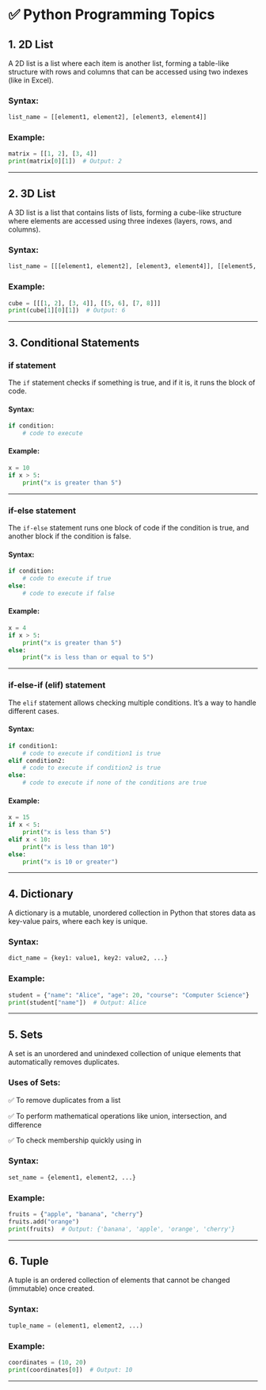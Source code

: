 # ✅ Python Programming Topics

## 1. 2D List

A 2D list is a list where each item is another list, forming a table-like structure with rows and columns that can be accessed using two indexes (like in Excel).

### Syntax:
```python
list_name = [[element1, element2], [element3, element4]]
```

### Example:
```python
matrix = [[1, 2], [3, 4]]
print(matrix[0][1])  # Output: 2
```

---

## 2. 3D List

A 3D list is a list that contains lists of lists, forming a cube-like structure where elements are accessed using three indexes (layers, rows, and columns).

### Syntax:
```python
list_name = [[[element1, element2], [element3, element4]], [[element5, element6], [element7, element8]]]
```

### Example:
```python
cube = [[[1, 2], [3, 4]], [[5, 6], [7, 8]]]
print(cube[1][0][1])  # Output: 6
```

---

## 3. Conditional Statements

### if statement

The `if` statement checks if something is true, and if it is, it runs the block of code.

#### Syntax:
```python
if condition:
    # code to execute
```

#### Example:
```python
x = 10
if x > 5:
    print("x is greater than 5")
```

---

### if-else statement

The `if-else` statement runs one block of code if the condition is true, and another block if the condition is false.

#### Syntax:
```python
if condition:
    # code to execute if true
else:
    # code to execute if false
```

#### Example:
```python
x = 4
if x > 5:
    print("x is greater than 5")
else:
    print("x is less than or equal to 5")
```

---

### if-else-if (elif) statement

The `elif` statement allows checking multiple conditions. It’s a way to handle different cases.

#### Syntax:
```python
if condition1:
    # code to execute if condition1 is true
elif condition2:
    # code to execute if condition2 is true
else:
    # code to execute if none of the conditions are true
```

#### Example:
```python
x = 15
if x < 5:
    print("x is less than 5")
elif x < 10:
    print("x is less than 10")
else:
    print("x is 10 or greater")
```

---

## 4. Dictionary

A dictionary is a mutable, unordered collection in Python that stores data as key-value pairs, where each key is unique.

### Syntax:
```python
dict_name = {key1: value1, key2: value2, ...}
```

### Example:
```python
student = {"name": "Alice", "age": 20, "course": "Computer Science"}
print(student["name"])  # Output: Alice
```

---

## 5. Sets

A set is an unordered and unindexed collection of unique elements that automatically removes duplicates.

### Uses of Sets:

✅ To remove duplicates from a list

✅ To perform mathematical operations like union, intersection, and difference

✅ To check membership quickly using in

### Syntax:
```python
set_name = {element1, element2, ...}
```

### Example:
```python
fruits = {"apple", "banana", "cherry"}
fruits.add("orange")
print(fruits)  # Output: {'banana', 'apple', 'orange', 'cherry'}
```

---

## 6. Tuple

A tuple is an ordered collection of elements that cannot be changed (immutable) once created.

### Syntax:
```python
tuple_name = (element1, element2, ...)
```

### Example:
```python
coordinates = (10, 20)
print(coordinates[0])  # Output: 10
```

---
